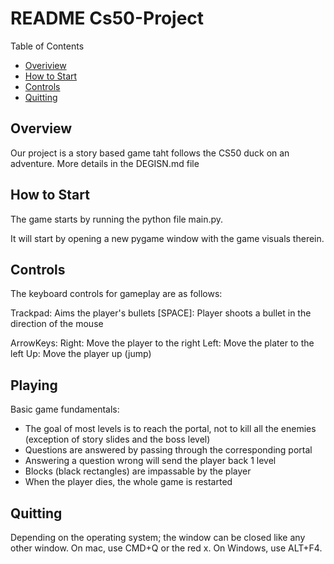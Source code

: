 # README Cs50-Project


Table of Contents

- [Overiview](#overview)
- [How to Start](#how-to-start)
- [Controls](#controls)
- [Quitting](#quitting)

## Overview
Our project is a story based game taht follows the CS50 duck on an adventure. More details in the DEGISN.md file

## How to Start
The game starts by running the python file main.py.

It will start by opening a new pygame window with the game visuals therein. 

## Controls
The keyboard controls for gameplay are as follows:

Trackpad: Aims the player's bullets
\[SPACE\]: Player shoots a bullet in the direction of the mouse

ArrowKeys:
Right: Move the player to the right
Left: Move the plater to the left
Up: Move the player up (jump)


## Playing

Basic game fundamentals: 
- The goal of most levels is to reach the portal, not to kill all the enemies (exception of story slides and the boss level)
- Questions are answered by passing through the corresponding portal
- Answering a question wrong will send the player back 1 level
- Blocks (black rectangles) are impassable by the player
- When the player dies, the whole game is restarted

## Quitting
Depending on the operating system; the window can be closed like any other window. On mac, use CMD+Q or the red x. On Windows, use ALT+F4. 



